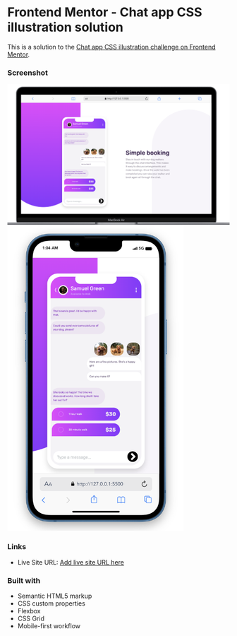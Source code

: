 # Frontend Mentor - Chat app CSS illustration solution

This is a solution to the [Chat app CSS illustration challenge on Frontend Mentor](https://www.frontendmentor.io/challenges/chat-app-css-illustration-O5auMkFqY).

### Screenshot

![](./images/Screenshot%202023-09-30%20at%2001.02.53.png)
<img src="./images/Screenshot 2023-09-30 at 01.05.05.png" width="400">

### Links

- Live Site URL: [Add live site URL here]([https://your-live-site-url.com](https://sumeyye-mete.github.io/Chat-App-css/))

### Built with

- Semantic HTML5 markup
- CSS custom properties
- Flexbox
- CSS Grid
- Mobile-first workflow
